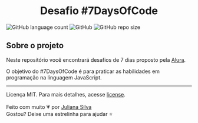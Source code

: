 <h1 align='center'>Desafio #7DaysOfCode</h1>

![GitHub language count](https://img.shields.io/github/languages/count/juxxnn/7DaysOfCode)
![GitHub](https://img.shields.io/github/license/juxxnn/7DaysOfCode)
![GitHub repo size](https://img.shields.io/github/repo-size/juxxnn/7DaysOfCode)


## Sobre o projeto
Neste repositório você encontrará desafios de 7 dias proposto pela [Alura](https://www.alura.com.br/). 

O objetivo do #7DaysOfCode é para praticar as habilidades em programação na linguagem JavaScript.

-------------------
Licença MIT. Para mais detalhes, acesse <a href="https://github.com/juxxnn/7DaysOfCode/blob/main/LICENSE">license</a>.
<br>
<br>
Feito com muito 💗 por <a href="https://github.com/juxxnn">Juliana Silva</a>
<br>
Gostou? Deixe uma estrelinha para ajudar ⭐
